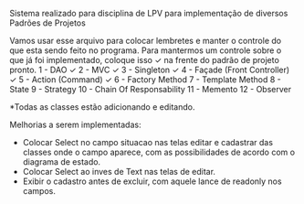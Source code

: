Sistema realizado para disciplina de LPV para implementação de diversos Padrões de Projetos 

Vamos usar esse arquivo para colocar lembretes e manter o controle do que esta sendo feito no programa.
Para mantermos um controle sobre o que já foi implementado, coloque isso ✓ na frente do padrão de projeto pronto.
1 - DAO ✓
2 - MVC ✓
3 - Singleton ✓
4 - Façade (Front Controller) ✓
5 - Action (Command) ✓
6 - Factory Method
7 - Template Method
8 - State
9 - Strategy
10 - Chain Of Responsability
11 - Memento
12 - Observer


*Todas as classes estão adicionando e editando.

Melhorias a serem implementadas: 
* Colocar Select no campo situacao nas telas editar e cadastrar das classes onde o campo aparece, 
		  com as possibilidades de acordo com o diagrama de estado.
* Colocar Select ao inves de Text nas telas de editar. 
* Exibir o cadastro antes de excluir, com aquele lance de readonly nos campos.
